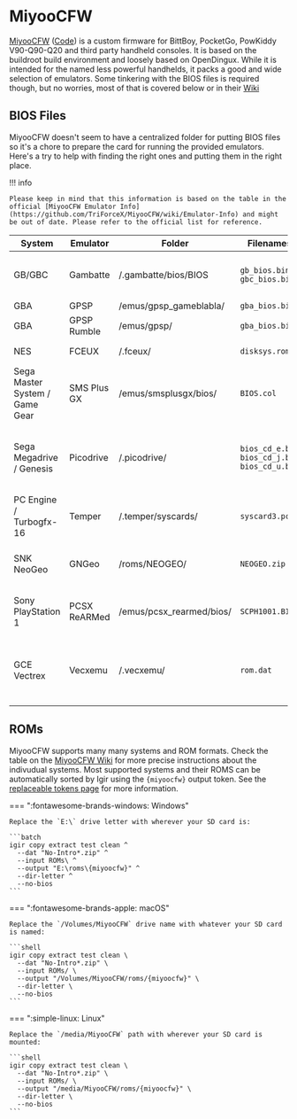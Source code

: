 # MiyooCFW

[MiyooCFW](https://github.com/TriForceX/MiyooCFW/wiki) ([Code](https://github.com/TriForceX/MiyooCFW)) is a custom firmware  for BittBoy, PocketGo, PowKiddy V90-Q90-Q20 and third party handheld consoles. It is based on the buildroot build environment and loosely based on OpenDingux. While it is intended for the named less powerful handhelds, it packs a good and wide selection of emulators. Some tinkering with the BIOS files is required though, but no worries, most of that is covered below or in their [Wiki](https://github.com/TriForceX/MiyooCFW/wiki/Emulator-Info)

## BIOS Files

MiyooCFW doesn't seem to have a centralized folder for putting BIOS files so it's a chore to prepare the card for running the provided emulators. Here's a try to help with finding the right ones and putting them in the right place.

!!! info

    Please keep in mind that this information is based on the table in the official [MiyooCFW Emulator Info](https://github.com/TriForceX/MiyooCFW/wiki/Emulator-Info) and might be out of date. Please refer to the official list for reference.

| System                         | Emulator     | Folder                   | Filenames                                                   | MD5SUMs                                                                                                              | Comments                                                                                                                       |
|--------------------------------|--------------|--------------------------|-------------------------------------------------------------|----------------------------------------------------------------------------------------------------------------------|--------------------------------------------------------------------------------------------------------------------------------|
| GB/GBC                         | Gambatte     | /.gambatte/bios/BIOS     | `gb_bios.bin` &#10; `gbc_bios.bin`                          | `32fbbd84168d3482956eb3c5051637f5` &#10; `dbfce9db9deaa2567f6a84fde55f9680`                                          | Only required for authentic boot screen                                                                                        |
| GBA                            | GPSP         | /emus/gpsp_gameblabla/   | `gba_bios.bin`                                              | `a860e8c0b6d573d191e4ec7db1b1e4f6`                                                                                   |                                                                                                                                |
| GBA                            | GPSP Rumble  | /emus/gpsp/              | `gba_bios.bin`                                              | `a860e8c0b6d573d191e4ec7db1b1e4f6`                                                                                   |                                                                                                                                |
| NES                            | FCEUX        | /.fceux/                 | `disksys.rom`                                               | `ca30b50f880eb660a320674ed365ef7a`                                                                                   | For Famicom Disk System                                                                                                        |
| Sega Master System / Game Gear | SMS Plus GX  | /emus/smsplusgx/bios/    | `BIOS.col`                                                  | `840481177270d5642a14ca71ee72844c`                                                                                   | System.dat calls this `bios.sms`                                                                                               |
| Sega Megadrive / Genesis       | Picodrive    | /.picodrive/             | `bios_cd_e.bin` &#10; `bios_cd_j.bin` &#10; `bios_cd_u.bin` | `e66fa1dc5820d254611fdcdba0662372` &#10; `278a9397d192149e84e820ac621a8edd` &#10; `2efd74e3232ff260e371b99f84024f7f` | for Mega-CD only. System.dat uses different casing.                                                                            |
| PC Engine / Turbogfx-16        | Temper       | /.temper/syscards/       | `syscard3.pce`                                              | `38179df8f4ac870017db21ebcbf53114`                                                                                   | for CD based games                                                                                                             |
| SNK NeoGeo                     | GNGeo        | /roms/NEOGEO/            | `NEOGEO.zip`                                                | unknown                                                                                                              | version from FBA 0.2.97.39 works                                                                                               |
| Sony PlayStation 1             | PCSX ReARMed | /emus/pcsx_rearmed/bios/ | `SCPH1001.BIN`                                              | `924e392ed05558ffdb115408c263dccf`                                                                                   | Optional but required for LLE, activate in options                                                                             |
| GCE Vectrex                    | Vecxemu      | /.vecxemu/               | `rom.dat`                                                   | `ab082fa8c8e632dd68589a8c7741388f`                                                                                   | not part of 'System.dat', available as part of the [vecxemu rom.dat](https://github.com/gameblabla/vecxemu/raw/master/rom.dat) |

## ROMs

MiyooCFW supports many many systems and ROM formats. Check the table on the [MiyooCFW Wiki](https://github.com/TriForceX/MiyooCFW/wiki/Emulator-Info) for more precise instructions about the indivudual systems. Most supported systems and their ROMS can be automatically sorted by Igir using the `{miyoocfw}` output token. See the [replaceable tokens page](../../output/tokens.md) for more information.

=== ":fontawesome-brands-windows: Windows"

    Replace the `E:\` drive letter with wherever your SD card is:

    ```batch
    igir copy extract test clean ^
      --dat "No-Intro*.zip" ^
      --input ROMs\ ^
      --output "E:\roms\{miyoocfw}" ^
      --dir-letter ^
      --no-bios
    ```

=== ":fontawesome-brands-apple: macOS"

    Replace the `/Volumes/MiyooCFW` drive name with whatever your SD card is named:

    ```shell
    igir copy extract test clean \
      --dat "No-Intro*.zip" \
      --input ROMs/ \
      --output "/Volumes/MiyooCFW/roms/{miyoocfw}" \
      --dir-letter \
      --no-bios
    ```

=== ":simple-linux: Linux"

    Replace the `/media/MiyooCFW` path with wherever your SD card is mounted:

    ```shell
    igir copy extract test clean \
      --dat "No-Intro*.zip" \
      --input ROMs/ \
      --output "/media/MiyooCFW/roms/{miyoocfw}" \
      --dir-letter \
      --no-bios
    ```
